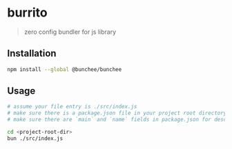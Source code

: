 # burrito
> zero config bundler for js library

## Installation

```sh
npm install --global @bunchee/bunchee
```

## Usage

```sh
# assume your file entry is ./src/index.js
# make sure there is a package.json file in your project root directory
# make sure there are `main` and `name` fields in package.json for description

cd <project-root-dir>
bun ./src/index.js
```
